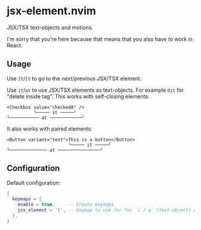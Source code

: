 # jsx-element.nvim

JSX/TSX text-objects and motions.

I'm sorry that you're here because that means that you also have to work in React.

## Usage

Use `]t`/`[t` to go to the next/previous JSX/TSX element.

Use `it`/`at` to use JSX/TSX elements as text-objects. For example `dit` for "delete inside tag". This works with self-closing elements:

```
<Checkbox value="checkedA" />
          ╰───── it ─────╯
╰─────────── at ────────────╯
```

It also works with paired elements:

```
<Button variant="text">This is a button</Button>
                       ╰───── it ─────╯
╰────────────── at ────────────────╯
```

## Configuration

Default configuration:

```lua
{
  keymaps = {
    enable = true,     -- Create keymaps
    jsx_element = 't', -- Keymap to use for for `i`/`a` (text-object) and `]`/`[` (motion)
  },
}
```

